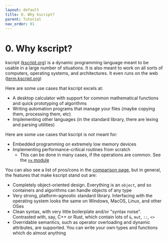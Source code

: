 ```yaml
---
layout: default
title: 0. Why kscript?
parent: Tutorial
nav_order: 01
---
```


# 0. Why kscript?


kscript ([kscript.org](https://kscript.org)) is a dynamic programming language meant to be usable in a large number of situations. It is also meant to work on all sorts of computers, operating systems, and architectures. It even runs on the web ([term.kscript.org](https://term.kscript.org))


Here are some use cases that kscript excels at:

  * A desktop calculator with support for common mathematical functions and quick prototyping of algorithms
  * Writing automation programs that manage your files (maybe copying them, processing them, etc)
  * Implementing other languages (in the standard library, there are lexing and parsing utilities)

Here are some use cases that kscript is *not* meant for:

  * Embedded programming on extremely low memory devices
  * Implementing performance-critical routines from scratch
    * This can be done in many cases, if the operations are common. See the [`nx` module](https://docs.kscript.org/#nx)

You can also see a list of pros/cons in the [comparison page](/more/compare), but in general, the features that make kscript stand out are:

  * Completely object-oriented design. Everything is an `object`, and so containers and algorithms can handle objects of any type
  * Very strong, platform-agnostic standard library. Interfacing with the operating system looks the same on Windows, MacOS, Linux, and other OSes
  * Clean syntax, with very little boilerplate and/or "syntax noise". Contrasted with, say, C++ or Rust, which contain lots of `&`, `mut`, `::`, `<>`
  * Overridable semantics, such as operator overloading and dynamic attributes, are supported. You can write your own types and functions which do almost anything



